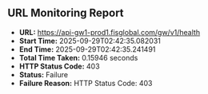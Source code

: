 ## URL Monitoring Report

- **URL:** https://api-gw1-prod1.fisglobal.com/gw/v1/health
- **Start Time:** 2025-09-29T02:42:35.082031
- **End Time:** 2025-09-29T02:42:35.241491
- **Total Time Taken:** 0.15946 seconds
- **HTTP Status Code:** 403
- **Status:** Failure
- **Failure Reason:** HTTP Status Code: 403
